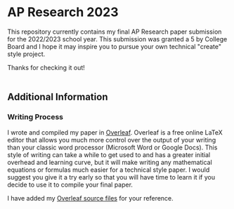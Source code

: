 # AP Research 2023
This repository currently contains my final AP Research paper submission for the 2022/2023 school year. This submission was granted a 5 by College Board and I hope it may inspire you to pursue your own technical "create" style project.

Thanks for checking it out!
<br/><br/>
## Additional Information
### Writing Process
I wrote and compiled my paper in [Overleaf](https://www.overleaf.com/). Overleaf is a free online LaTeX editor that allows you much more control over the output of your writing than your classic word processor (Microsoft Word or Google Docs). This style of writing can take a while to get used to and has a greater initial overhead and learning curve, but it will make writing any mathematical equations or formulas much easier for a technical style paper. I would suggest you give it a try early so that you will have time to learn it if you decide to use it to compile your final paper.

I have added my [Overleaf source files](Overleaf/) for your reference.
